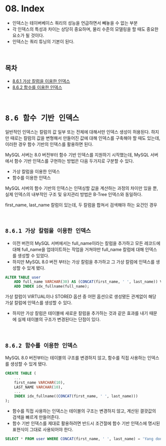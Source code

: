 # 08. Index

- 인덱스는 테이버베이스 쿼리의 성능을 언급하면서 빼놓을 수 없는 부분
- 각 인덱스의 특성과 차이는 상당히 중요하며, 물리 수준의 모델링을 할 때도 중요한 요소가 될 것이다.
- 인덱스는 쿼리 튜닝의 기본이 된다.

<br/>

## **목차**
- [8.6.1 가상 칼럼을 이용한 인덱스](#1)
- [8.6.2 함수를 이용한 인덱스](#2)

<br/>

# **`8.6 함수 기반 인덱스`**
일반적인 인덱스는 칼럼의 값 일부 또는 전체에 대해서만 인덱스 생성이 허용된다. 하지만 때로는 칼럼의 값을 변형해서 만들어진 값에 대해 인덱스를 구축해야 할 때도 있는데, 이러한 경우 함수 기반의 인덱스를 활용하면 된다.

MySQL 서버는 8.0 버전부터 함수 기반 인덱스를 지원하기 시작했는데, MySQL 서버에서 함수 기반 인덱스를 구현하는 방법은 다음 두가지로 구분할 수 있다.
- 가상 칼럼을 이용한 인덱스
- 함수를 이용한 인덱스

MySQL 서버의 함수 기반의 인덱스는 인덱싱할 값을 계산하는 과정의 차이만 있을 뿐, 실제 인덱스의 내부적인 구조 및 유지관리 방법은 B-Tree 인덱스와 동일하다.

first_name, last_name 칼럼이 있는데, 두 칼럼을 합쳐서 검색해야 하는 요건인 경우

<br/>

## **`8.6.1 가상 칼럼을 이용한 인덱스`**<a id="1"></a>
- 이전 버전의 MySQL 서버에서는 full_name이라는 칼럼을 추가하고 모든 레코드에 대해 full_name을 업데이트하는 작업을 거쳐야만 full_name 칼럼에 대해 인덱스를 생성할 수 있었다.
- 하지만 MySQL 8.0 버전 부터는 가상 칼럼을 추가하고 그 가상 칼럼에 인덱스를 생성할 수 있게 됐다.
```SQL
ALTER TABLE user
    ADD full_name VARCHAR(30) AS (CONCAT(first_name, ' ', last_name)) VIRTUAL,
    ADD INDEX idx_fullname(full_name);
```

가상 칼럼이 VIRTUAL이나 STORED 옵션 중 어떤 옵션으로 생성됐든 관계없이 해당 가살 칼럼에 인덱스를 생성할 수 있다.
- 하지만 가상 칼럼은 테이블에 새로운 칼럼을 추가하는 것과 같은 효과를 내기 때문에 실제 테이블의 구조가 변경된다는 단점이 있다.

<br/>

## **`8.6.2 함수를 이용한 인덱스`**<a id="2"></a>
MySQL 8.0 버전부터는 테이블의 구조를 변경하지 않고, 함수를 직접 사용하는 인덱스를 생성할 수 있게 됐다.

```SQL
CREATE TABLE (
    ...
    first_name VARCHAR(10),
    LAST_NAME VARCHAR(10),
    ...
    INDEX idx_fullname((CONCAT(first_name, ' ', last_name)))
);
```

- 함수를 직접 사용하는 인덱스는 테이블의 구조는 변경하지 않고, 계산된 결괏값의 검색을 빠르게 만들어준다.
- 함수 기반 인덱스를 제대로 활용하려면 반드시 조건절에 함수 기반 인덱스에 명시된 표현식이 그대로 사용되어야 한다.

```SQL
SELECT * FROM user WHERE CONCAT(first_name, ' ', last_name) = 'Yang dongkyun';
```
